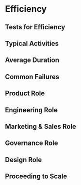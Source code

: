 # Efficiency


## Tests for Efficiency



## Typical Activities



## Average Duration

## Common Failures

## Product Role

## Engineering Role

## Marketing & Sales Role

## Governance Role

## Design Role

## Proceeding to Scale

